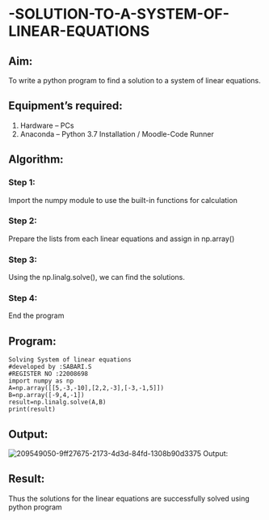 # -SOLUTION-TO-A-SYSTEM-OF-LINEAR-EQUATIONS
## Aim:
To write a python program to find a solution to a system of linear equations.
## Equipment’s required:
1. 	Hardware – PCs
2. 	Anaconda – Python 3.7 Installation / Moodle-Code Runner
## Algorithm:
### Step 1: 
Import the numpy module to use the built-in functions for calculation
### Step 2: 
Prepare the lists from each linear equations and assign in np.array()
### Step 3: 
Using the np.linalg.solve(), we can find the solutions.
### Step 4: 
End the program
## Program:
```
Solving System of linear equations
#developed by :SABARI.S
#REGISTER NO :22008698
import numpy as np
A=np.array([[5,-3,-10],[2,2,-3],[-3,-1,5]])
B=np.array([-9,4,-1])
result=np.linalg.solve(A,B)
print(result)
```
##  Output:
![209549050-9ff27675-2173-4d3d-84fd-1308b90d3375](https://user-images.githubusercontent.com/118660461/215513375-90ab5947-41a4-4355-a6be-1613da091107.png)
 Output:

## Result: 
Thus the solutions for the linear equations are successfully solved using python program

